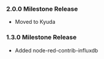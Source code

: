 ### 2.0.0 Milestone Release

- Moved to Kyuda

### 1.3.0 Milestone Release

- Added node-red-contrib-influxdb